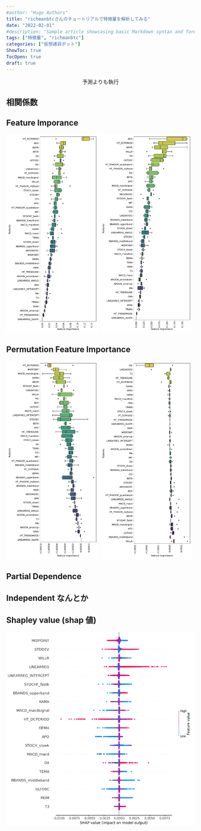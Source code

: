 ```yaml
---
#author: "Hugo Authors"
title: "richmanbtcさんのチュートリアルで特徴量を解析してみる"
date: "2022-02-01"
#description: "Sample article showcasing basic Markdown syntax and formatting for HTML elements."
tags: ["特徴量", "richmanbtc"]
categories: ["仮想通貨ボット"]
ShowToc: true
TocOpen: true
draft: true
---
```


<div style="text-align: center;">
予測よりも執行
</div>

## 相関係数
## Feature Imporance
<p>
<img src="images/feature_importance_buy.png" width=49% >
<img src="images/feature_importance_sell.png" width=49% >
</p>

## Permutation Feature Importance
<p>
<img src="images/permutation_feature_importance_buy.png" width=49% >
<img src="images/permutation_feature_importance_sell.png" width=49% >
</p>

## Partial Dependence

## Independent なんとか

## Shapley value (shap 値)
![](images/2022-02-01-21-45-08.png#center)
